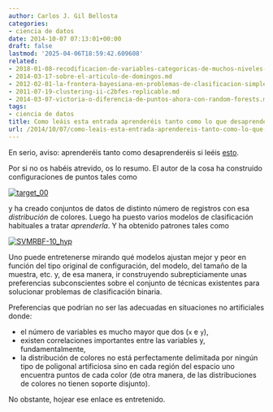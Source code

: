 ```yaml
---
author: Carlos J. Gil Bellosta
categories:
- ciencia de datos
date: 2014-10-07 07:13:01+00:00
draft: false
lastmod: '2025-04-06T18:59:42.609608'
related:
- 2018-01-08-recodificacion-de-variables-categoricas-de-muchos-niveles-ayuda.md
- 2014-03-17-sobre-el-articulo-de-domingos.md
- 2012-02-01-la-frontera-bayesiana-en-problemas-de-clasificacion-simples.md
- 2011-07-19-clustering-ii-c2bfes-replicable.md
- 2014-03-07-victoria-o-diferencia-de-puntos-ahora-con-random-forests.md
tags:
- ciencia de datos
title: Como leáis esta entrada aprenderéis tanto como lo que desaprenderéis
url: /2014/10/07/como-leais-esta-entrada-aprendereis-tanto-como-lo-que-desaprendereis/
---
```


En serio, aviso: aprenderéis tanto como desaprenderéis si leéis [esto](http://home.comcast.net/~tom.fawcett/public_html/ML-gallery/pages/).

Por si no os habéis atrevido, os lo resumo. El autor de la cosa ha construido configuraciones de puntos tales como

[![target_00](/wp-uploads/2014/10/target_00.png#center)
](/wp-uploads/2014/10/target_00.png#center)

y ha creado conjuntos de datos de distinto número de registros con esa _distribución_ de colores. Luego ha puesto varios modelos de clasificación habituales a tratar _aprenderla_. Y ha obtenido patrones tales como

[![SVMRBF-10_hyp](/wp-uploads/2014/10/SVMRBF-10_hyp.png#center)
](/wp-uploads/2014/10/SVMRBF-10_hyp.png#center)

Uno puede entretenerse mirando qué modelos ajustan mejor y peor en función del tipo original de configuración, del modelo, del tamaño de la muestra, etc. y, de esa manera, ir construyendo subrepticiamente unas preferencias subconscientes sobre el conjunto de técnicas existentes para solucionar problemas de clasificación binaria.

Preferencias que podrían no ser las adecuadas en situaciones no artificiales donde:

* el número de variables es mucho mayor que dos (`x` e `y`),
* existen correlaciones importantes entre las variables y, fundamentalmente,
* la distribución de colores no está perfectamente delimitada por ningún tipo de poligonal artificiosa sino en cada región del espacio uno encuentra puntos de cada color (de otra manera, de las distribuciones de colores no tienen soporte disjunto).

No obstante, hojear ese enlace es entretenido.